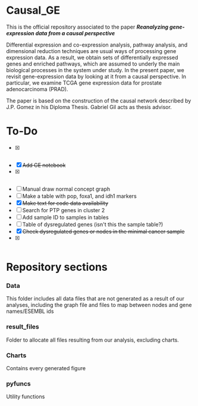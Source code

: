 # Causal_GE
This is the official repository associated to the paper ***Reanalyzing gene-expression data from a causal perspective***

Differential expression and co-expression analysis, pathway analysis, and dimensional reduction techniques are usual ways of processing gene expression data. As a result, we obtain sets of differentially expressed genes and enriched pathways, which are assumed to underly the main biological processes in the system under study.  In the present paper, we revisit gene-expression data by looking at it from a causal perspective. In particular, we examine TCGA gene expression data for prostate adenocarcinoma (PRAD). 

The paper is based on the construction of the causal network described by J.P. Gomez in his Diploma Thesis. Gabriel Gil acts as thesis advisor.  

# To-Do
- [X] ~~~Test generate brownian sample~~~
- [X] ~~Add GE notebook~~
- [X] ~~~Add initial genes to Figure 3 and a larger font~~~
- [ ] Manual draw normal concept graph
- [ ] Make a table with pop, foxa1, and idh1 markers 
- [X] ~~Make text for code data availability~~
- [ ] Search for PTP genes in cluster 2
- [ ] Add sample ID to samples in tables
- [ ] Table of dysregulated genes (isn't this the sample table?)
- [X] ~~Check dysregulated genes or nodes in the minimal cancer sample~~
- [X] ~~~Create generate Brownian sample script~~~
  
# Repository sections
### Data
This folder includes all data files that are not generated as a result of our analyses, including the graph file and files to map between nodes and
gene names/ESEMBL ids

### result_files
Folder to allocate all files resulting from our analysis, excluding charts.

### Charts
Contains every generated figure 

### pyfuncs
Utility functions
